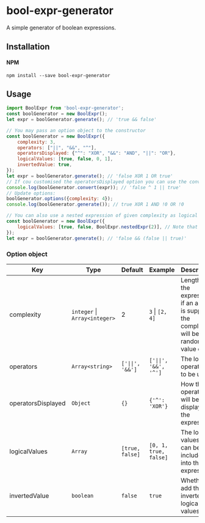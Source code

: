 # bool-expr-generator

A simple generator of boolean expressions.  

## Installation
#### NPM
```shell
npm install --save bool-expr-generator
```

## Usage

```js
import BoolExpr from 'bool-expr-generator';
const boolGenerator = new BoolExpr();
let expr = boolGenerator.generate(); // 'true && false'

// You may pass an option object to the constructor
const boolGenerator = new BoolExpr({
	complexity: 3,
	operators: ["||", "&&", "^"],
	operatorsDisplayed: {"^": "XOR", "&&": "AND", "||": "OR"},
	logicalValues: [true, false, 0, 1],
	invertedValue: true,
});
let expr = boolGenerator.generate(); // 'false XOR 1 OR true'
// If cou customised the operatorsDisplayed option you can use the convert method to convert the expression into an evaluable one
console.log(boolGenerator.convert(expr)); // 'false ^ 1 || true'
// Update options:
boolGenerator.options({complexity: 4});
console.log(boolGenerator.generate()); // true XOR 1 AND !0 OR !0

// You can also use a nested expression of given complexity as logical value
const boolGenerator = new BoolExpr({
	logicalValues: [true, false, BoolExpr.nestedExpr(2)], // Note that you need you combine them with at least one primitive logical value
});
let expr = boolGenerator.generate(); // 'false && (false || true)'
```

### Option object  
| Key  | Type | Default | Example | Description |
| ------------- | ------------- | ------------- | ------------- | ------------- |
| complexity | `integer` \| `Array<integer>` | 2  | `3` \| `[2, 4]` | Length of the expression, if an array is supplied the complexity will be a random value of it |
| operators | `Array<string>`  | `['\|\|', '&&']` | `['\|\|', '&&', '^']` | The logical operators to be used |
| operatorsDisplayed | `Object`  | `{}` | `{'^': 'XOR'}` | How the operators will be displayed in the expresssion |
| logicalValues | `Array`  | `[true, false]` | `[0, 1, true, false]` | The logical values that can be included into the expression |
| invertedValue | `boolean`  | `false` | `true` | Whether to add the inverted logical values |